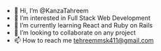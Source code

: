 - 👋 Hi, I’m @KanzaTahreem
- 👀 I’m interested in Full Stack Web Development
- 🌱 I’m currently learning React and Ruby on Rails
- 💞️ I’m looking to collaborate on any project
- 📫 How to reach me tehreemmsk411@gmail.com

<!---
KanzaTahreem/KanzaTahreem is a ✨ special ✨ repository because its `README.md` (this file) appears on your GitHub profile.
You can click the Preview link to take a look at your changes.
--->
